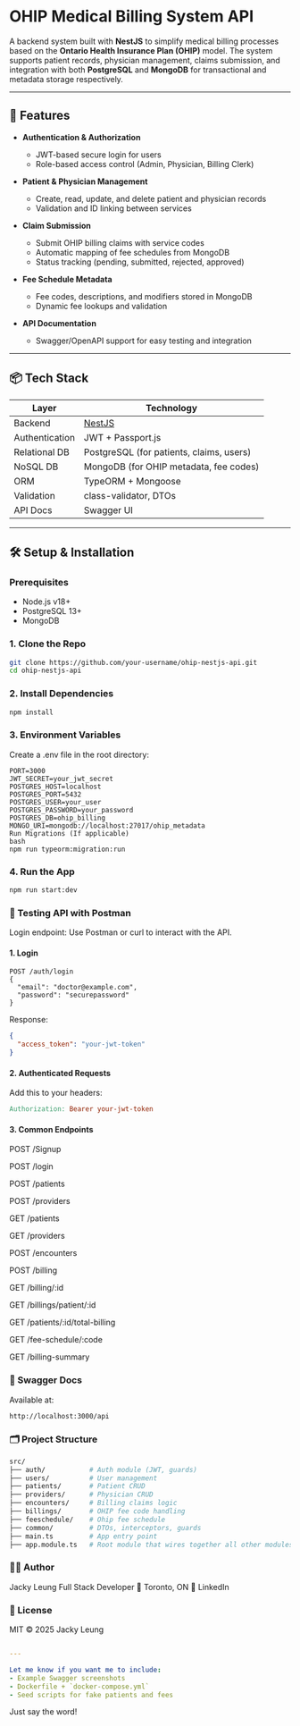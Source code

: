 # OHIP Medical Billing System API

A backend system built with **NestJS** to simplify medical billing processes based on the **Ontario Health Insurance Plan (OHIP)** model. The system supports patient records, physician management, claims submission, and integration with both **PostgreSQL** and **MongoDB** for transactional and metadata storage respectively.

---

## 🚀 Features

- **Authentication & Authorization**
  - JWT-based secure login for users
  - Role-based access control (Admin, Physician, Billing Clerk)

- **Patient & Physician Management**
  - Create, read, update, and delete patient and physician records
  - Validation and ID linking between services

- **Claim Submission**
  - Submit OHIP billing claims with service codes
  - Automatic mapping of fee schedules from MongoDB
  - Status tracking (pending, submitted, rejected, approved)

- **Fee Schedule Metadata**
  - Fee codes, descriptions, and modifiers stored in MongoDB
  - Dynamic fee lookups and validation

- **API Documentation**
  - Swagger/OpenAPI support for easy testing and integration

---

## 📦 Tech Stack

| Layer         | Technology        |
|--------------|-------------------|
| Backend       | [NestJS](https://nestjs.com)     |
| Authentication| JWT + Passport.js |
| Relational DB | PostgreSQL (for patients, claims, users) |
| NoSQL DB      | MongoDB (for OHIP metadata, fee codes) |
| ORM           | TypeORM + Mongoose |
| Validation    | class-validator, DTOs |
| API Docs      | Swagger UI |

---

## 🛠️ Setup & Installation

### Prerequisites

- Node.js v18+
- PostgreSQL 13+
- MongoDB

### 1. Clone the Repo

```bash
git clone https://github.com/your-username/ohip-nestjs-api.git
cd ohip-nestjs-api
```

 ### 2. Install Dependencies
```bash
npm install
```

### 3. Environment Variables
Create a .env file in the root directory:
```env
PORT=3000
JWT_SECRET=your_jwt_secret
POSTGRES_HOST=localhost
POSTGRES_PORT=5432
POSTGRES_USER=your_user
POSTGRES_PASSWORD=your_password
POSTGRES_DB=ohip_billing
MONGO_URI=mongodb://localhost:27017/ohip_metadata
Run Migrations (If applicable)
bash
npm run typeorm:migration:run
```

### 4. Run the App
```bash
npm run start:dev
```

### 🧪 Testing API with Postman
Login endpoint:
Use Postman or curl to interact with the API.

#### 1. Login
```http
POST /auth/login
{
  "email": "doctor@example.com",
  "password": "securepassword"
}
```

Response:
```json
{
  "access_token": "your-jwt-token"
}
```

#### 2. Authenticated Requests
Add this to your headers:
```makefile
Authorization: Bearer your-jwt-token
```
#### 3. Common Endpoints
POST /Signup

POST /login

POST /patients

POST /providers

GET /patients

GET /providers

POST /encounters

POST /billing

GET /billing/:id

GET /billings/patient/:id

GET /patients/:id/total-billing

GET /fee-schedule/:code

GET /billing-summary

### 📄 Swagger Docs
Available at:

```bash
http://localhost:3000/api
```
### 🗂️ Project Structure
```bash
src/
├── auth/           # Auth module (JWT, guards)
├── users/          # User management
├── patients/       # Patient CRUD
├── providers/      # Physician CRUD
├── encounters/     # Billing claims logic
├── billings/       # OHIP fee code handling
├── feeschedule/    # Ohip fee schedule
├── common/         # DTOs, interceptors, guards
├── main.ts         # App entry point
├── app.module.ts   # Root module that wires together all other modules
```

### 🧑‍💻 Author
Jacky Leung
Full Stack Developer
📍 Toronto, ON
🔗 LinkedIn

### 📜 License
MIT © 2025 Jacky Leung

```yaml

---

Let me know if you want me to include:
- Example Swagger screenshots
- Dockerfile + `docker-compose.yml`
- Seed scripts for fake patients and fees
```

Just say the word!
